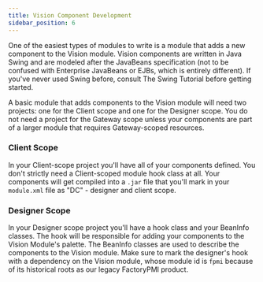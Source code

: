```yaml
---
title: Vision Component Development
sidebar_position: 6
---
```

One of the easiest types of modules to write is a module that adds a new component to the Vision module. Vision components are written in Java Swing and are modeled after the JavaBeans specification (not to be confused with Enterprise JavaBeans or EJBs, which is entirely different). If you've never used Swing before, consult The Swing Tutorial before getting started. 

A basic module that adds components to the Vision module will need two projects: one for the Client scope and one for the Designer scope. You do not need a project for the Gateway scope unless your components are part of a larger module that requires Gateway-scoped resources. 

### Client Scope
In your Client-scope project you'll have all of your components defined. You don't strictly need a Client-scoped module hook class at all. Your components will get compiled into a `.jar` file that you'll mark in your `module.xml` file as "DC" - designer and client scope. 

### Designer Scope
In your Designer scope project you'll have a hook class and your BeanInfo classes. The hook will be responsible for adding your components to the Vision Module's palette. The BeanInfo classes are used to describe the components to the Vision module. Make sure to mark the designer's hook with a dependency on the Vision module, whose module id is `fpmi` because of its historical roots as our legacy FactoryPMI product.